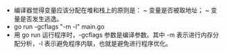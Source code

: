 
* 编译器觉得变量应该分配在堆和栈上的原则是：
~ 变量是否被取地址；
~ 变量是否发生逃逸。
* go run -gcflags "-m -l" main.go
* 用 go run 运行程序时，-gcflags 参数是编译参数。其中 -m 表示进行内存分配分析，-l 表示避免程序内联，也就是避免进行程序优化。
